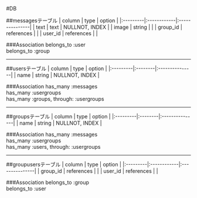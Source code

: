 #DB

##messagesテーブル
| column   | type        | option         |
|:---------|:------------|:---------------|
| text     | text        | NULLNOT, INDEX |
| image    | string      |                |
| group_id | references  |                |
| user_id  | references  |                |

###Association
belongs_to :user   
belongs_to :group   

---
##usersテーブル
| column   | type    | option         |
|:---------|:--------|:---------------|
| name     | string  | NULLNOT, INDEX |

###Association
has_many :messages   
has_many :usergroups   
has_many :groups, through: :usergroups   

---
##groupsテーブル
| column   | type    | option         |
|:---------|:--------|:---------------|
| name     | string  | NULLNOT, INDEX |

###Association
has_many :messages   
has_many :usergroups   
has_many :users, through: :usergroups   

---
##groupusersテーブル
| column   | type        | option         |
|:---------|:------------|:---------------|
| group_id | references  |                |
| user_id  | references  |                |

###Association
belongs_to :group   
belongs_to :user   
